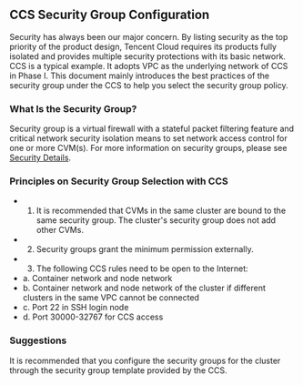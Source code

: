 ## CCS Security Group Configuration
Security has always been our major concern. By listing security as the top priority of the product design, Tencent Cloud requires its products fully isolated and provides multiple security protections with its basic network. CCS is a typical example. It adopts VPC as the underlying network of CCS in Phase I. This document mainly introduces the best practices of the security group under the CCS to help you select the security group policy.

### What Is the Security Group?
Security group is a virtual firewall with a stateful packet filtering feature and critical network security isolation means to set network access control for one or more CVM(s). For more information on security groups, please see [Security Details](https://www.qcloud.com/document/product/213/5221).

### Principles on Security Group Selection with CCS

- 1. It is recommended that CVMs in the same cluster are bound to the same security group. The cluster's security group does not add other CVMs.
- 2. Security groups grant the minimum permission externally.
- 3. The following CCS rules need to be open to the Internet:
 - a. Container network and node network
 - b. Container network and node network of the cluster if different clusters in the same VPC cannot be connected
 - c. Port 22 in SSH login node
 - d. Port 30000-32767 for CCS access

### Suggestions
It is recommended that you configure the security groups for the cluster through the security group template provided by the CCS.

